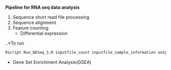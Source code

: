 **Pipeline for RNA seq data analysis**

1. Sequence short read file processing
2. Sequence alignment
3. Feature counting
   * Differential expression

..*To run

```R
Rscript Run_DESeq_3.R inputfile_count inputfile_sample_information outputfile_prefix
```
   * Gene Set Enrichment Analysis(GSEA)
